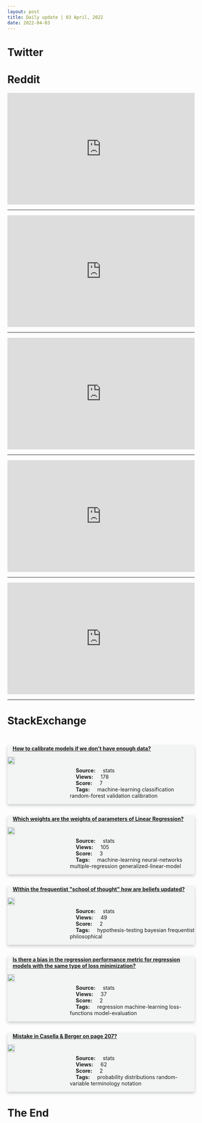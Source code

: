 ```yaml
---
layout: post
title: Daily update | 03 April, 2022
date: 2022-04-03
---
```


<script async src="https://platform.twitter.com/widgets.js" charset="utf-8"></script>


<script src='https://storage.ko-fi.com/cdn/scripts/overlay-widget.js'></script>
<script>
  kofiWidgetOverlay.draw('themldojo', {
    'type': 'floating-chat',
    'floating-chat.donateButton.text': 'Support me',
    'floating-chat.donateButton.background-color': '#f45d22',
    'floating-chat.donateButton.text-color': '#fff'
  });
</script>

# Twitter 

<blockquote class="twitter-tweet"><a href="https://twitter.com/DarshanaJardosh/status/1510147971261730818"></a></blockquote>

<blockquote class="twitter-tweet"><a href="https://twitter.com/NewYorker/status/1510148213801721857"></a></blockquote>

<blockquote class="twitter-tweet"><a href="https://twitter.com/CloudyERC/status/1510364050466693124"></a></blockquote>

<blockquote class="twitter-tweet"><a href="https://twitter.com/TheEconomist/status/1510318920930050059"></a></blockquote>

<blockquote class="twitter-tweet"><a href="https://twitter.com/KirkDBorne/status/1510334742687801348"></a></blockquote>

<blockquote class="twitter-tweet"><a href="https://twitter.com/karpathy/status/1510229609937264650"></a></blockquote>

<blockquote class="twitter-tweet"><a href="https://twitter.com/karpathy/status/1510385436186877953"></a></blockquote>

<blockquote class="twitter-tweet"><a href="https://twitter.com/karpathy/status/1510390427005947905"></a></blockquote>

<blockquote class="twitter-tweet"><a href="https://twitter.com/karpathy/status/1510184084919758850"></a></blockquote>

<blockquote class="twitter-tweet"><a href="https://twitter.com/stanfordnlp/status/1510295440083730436"></a></blockquote>

# Reddit 

<iframe id="reddit-embed" src="https://www.redditmedia.com/r/MachineLearning/comments/tuf0vv/p_openai_codex_helping_to_write_shell_commands?ref_source=embed&amp;ref=share&amp;embed=true" sandbox="allow-scripts allow-same-origin allow-popups" style="border: none;" height="300" width="100%" scrolling="yes"></iframe>
<hr style="width:100%;text-align:left;margin-left:0">
<iframe id="reddit-embed" src="https://www.redditmedia.com/r/dataengineering/comments/tuobs4/completed_my_first_data_engineering_project_with?ref_source=embed&amp;ref=share&amp;embed=true" sandbox="allow-scripts allow-same-origin allow-popups" style="border: none;" height="300" width="100%" scrolling="yes"></iframe>
<hr style="width:100%;text-align:left;margin-left:0">
<iframe id="reddit-embed" src="https://www.redditmedia.com/r/datascience/comments/tuju9q/what_does_working_with_a_good_product_or_program?ref_source=embed&amp;ref=share&amp;embed=true" sandbox="allow-scripts allow-same-origin allow-popups" style="border: none;" height="300" width="100%" scrolling="yes"></iframe>
<hr style="width:100%;text-align:left;margin-left:0">
<iframe id="reddit-embed" src="https://www.redditmedia.com/r/MachineLearning/comments/tucu1d/rp_styleganxl_scaling_stylegan_to_large_diverse?ref_source=embed&amp;ref=share&amp;embed=true" sandbox="allow-scripts allow-same-origin allow-popups" style="border: none;" height="300" width="100%" scrolling="yes"></iframe>
<hr style="width:100%;text-align:left;margin-left:0">
<iframe id="reddit-embed" src="https://www.redditmedia.com/r/MachineLearning/comments/tujd1c/p_interesting_ai_portal_exposing_gpt3_to_the?ref_source=embed&amp;ref=share&amp;embed=true" sandbox="allow-scripts allow-same-origin allow-popups" style="border: none;" height="300" width="100%" scrolling="yes"></iframe>
<hr style="width:100%;text-align:left;margin-left:0">

<style>
.card {
box-shadow: 0 4px 8px 0 rgba(0,0,0,0.2);
transition: 0.3s;
width: 100%;
background-color: #F3F4F4;
}
p{
    margin-left:  3em;
    padding-top: 1em;
}
.part2{
    display: grid;
    grid-template-columns: 1fr 3fr;
}
h4{
    margin: 1em;
}

.card:hover {
box-shadow: 0 8px 16px 0 rgba(0,0,0,0.2);
}
b {
padding: 2px 16px;
}
</style>
  
# StackExchange 


  <br>
  <div class="card">
  <h4><a href='https://stats.stackexchange.com/questions/570095/how-to-calibrate-models-if-we-dont-have-enough-data'>How to calibrate models if we don&#39;t have enough data?</a></h4> 
  <div class="part2">
      <img src="https://cdn.sstatic.net/Sites/stats/Img/apple-touch-icon@2.png?v=344f57aa10cc" alt="Img missing!" style="width:40%">
      <p><b>Source:</b> stats<br><b>Views:</b> 178<br><b>Score:</b> 7<br><b>Tags:</b> <span class="badge badge-dark">machine-learning</span> <span class="badge badge-dark">classification</span> <span class="badge badge-dark">random-forest</span> <span class="badge badge-dark">validation</span> <span class="badge badge-dark">calibration</span></p> 
  </div>
  </div>
      
  <br>
  <div class="card">
  <h4><a href='https://stats.stackexchange.com/questions/570082/which-weights-are-the-weights-of-parameters-of-linear-regression'>Which weights are the weights of parameters of Linear Regression?</a></h4> 
  <div class="part2">
      <img src="https://cdn.sstatic.net/Sites/stats/Img/apple-touch-icon@2.png?v=344f57aa10cc" alt="Img missing!" style="width:40%">
      <p><b>Source:</b> stats<br><b>Views:</b> 105<br><b>Score:</b> 3<br><b>Tags:</b> <span class="badge badge-dark">machine-learning</span> <span class="badge badge-dark">neural-networks</span> <span class="badge badge-dark">multiple-regression</span> <span class="badge badge-dark">generalized-linear-model</span></p> 
  </div>
  </div>
      
  <br>
  <div class="card">
  <h4><a href='https://stats.stackexchange.com/questions/570146/within-the-frequentist-school-of-thought-how-are-beliefs-updated'>WIthin the frequentist &quot;school of thought&quot; how are beliefs updated?</a></h4> 
  <div class="part2">
      <img src="https://cdn.sstatic.net/Sites/stats/Img/apple-touch-icon@2.png?v=344f57aa10cc" alt="Img missing!" style="width:40%">
      <p><b>Source:</b> stats<br><b>Views:</b> 49<br><b>Score:</b> 2<br><b>Tags:</b> <span class="badge badge-dark">hypothesis-testing</span> <span class="badge badge-dark">bayesian</span> <span class="badge badge-dark">frequentist</span> <span class="badge badge-dark">philosophical</span></p> 
  </div>
  </div>
      
  <br>
  <div class="card">
  <h4><a href='https://stats.stackexchange.com/questions/570134/is-there-a-bias-in-the-regression-performance-metric-for-regression-models-with'>Is there a bias in the regression performance metric for regression models with the same type of loss minimization?</a></h4> 
  <div class="part2">
      <img src="https://cdn.sstatic.net/Sites/stats/Img/apple-touch-icon@2.png?v=344f57aa10cc" alt="Img missing!" style="width:40%">
      <p><b>Source:</b> stats<br><b>Views:</b> 37<br><b>Score:</b> 2<br><b>Tags:</b> <span class="badge badge-dark">regression</span> <span class="badge badge-dark">machine-learning</span> <span class="badge badge-dark">loss-functions</span> <span class="badge badge-dark">model-evaluation</span></p> 
  </div>
  </div>
      
  <br>
  <div class="card">
  <h4><a href='https://stats.stackexchange.com/questions/570104/mistake-in-casella-berger-on-page-207'>Mistake in Casella &amp; Berger on page 207?</a></h4> 
  <div class="part2">
      <img src="https://cdn.sstatic.net/Sites/stats/Img/apple-touch-icon@2.png?v=344f57aa10cc" alt="Img missing!" style="width:40%">
      <p><b>Source:</b> stats<br><b>Views:</b> 62<br><b>Score:</b> 2<br><b>Tags:</b> <span class="badge badge-dark">probability</span> <span class="badge badge-dark">distributions</span> <span class="badge badge-dark">random-variable</span> <span class="badge badge-dark">terminology</span> <span class="badge badge-dark">notation</span></p> 
  </div>
  </div>
      
# The End